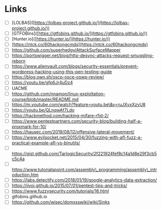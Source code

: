 # Links

* [ ] \[LOLBAS]\([https://lolbas-project.github.io/](https://lolbas-project.github.io/))
* [ ] \[GTFOBins]\([https://gtfobins.github.io/](https://gtfobins.github.io/))
* [ ] \[Hunter.io]\([https://hunter.io/](https://hunter.io/))
* [ ] [https://ntck.co/60hackongcmds](https://ntck.co/60hackongcmds)
* [ ] https://github.com/superhedgy/AttackSurfaceMapper
* [ ] https://portswigger.net/blog/http-desync-attacks-request-smuggling-reborn
* [ ] https://www.alienvault.com/blogs/security-essentials/prevent-wordpress-hacking-using-this-pen-testing-guide
* [ ] https://blog.own.sh/oscp-osce-oswp-review/
* [ ] https://youtu.be/gfp6Jr4uDz4
* [ ] UACME
* [ ] https://github.com/nnamon/linux-exploitation-course/blob/master/README.md
* [ ] https://m.youtube.com/watch?feature=youtu.be\&v=ruJXvxXzyU8
* [ ] https://youtu.be/QLnqwAf7Ldo
* [ ] https://hackmethod.com/hacking-mifare-rfid-2/
* [ ] https://www.pentestpartners.com/security-blog/building-half-a-proxmark-for-10/
* [ ] https://hausec.com/2019/08/12/offensive-lateral-movement/
* [ ] https://www.evilsocket.net/2015/04/30/fuzzing-with-afl-fuzz-a-practical-example-afl-vs-binutils/
* [ ] https://gist.github.com/TarlogicSecurity/2f221924fef8c14a1d8e29f3cb5c5c4a
* [ ] https://www.tutorialspoint.com/assembly\_programming/assembly\_introduction.htm
* [ ] https://labs.detectify.com/2018/01/19/google-analytics-data-extraction/
* [ ] https://jivoi.github.io/2015/07/01/pentest-tips-and-tricks/
* [ ] https://www.fuzzysecurity.com/tutorials/16.html
* [ ] gtfobins.github.io
* [ ] https://github.com/wisec/domxsswiki/wiki/Sinks
